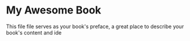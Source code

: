 # My Awesome Book

This file file serves as your book's preface, a great place to describe your book's content and ide

